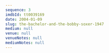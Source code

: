 ```yaml
---
sequence: 3
imdbId: tt0039169
date: 2004-01-09
slug: the-bachelor-and-the-bobby-soxer-1947
medium: null
venue: null
venueNotes: null
mediumNotes: null
---
```


